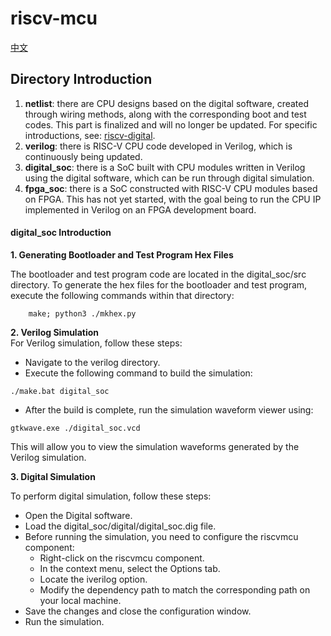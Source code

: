 # riscv-mcu 
[中文](README_zh.md)

## Directory Introduction

1. **netlist**: there are CPU designs based on the digital software, created through wiring methods, along with the corresponding boot and test codes. This part is finalized and will no longer be updated. For specific introductions, see: [riscv-digital](doc/netlist.md).
2. **verilog**: there is RISC-V CPU code developed in Verilog, which is continuously being updated.
3. **digital_soc**: there is a SoC built with CPU modules written in Verilog using the digital software, which can be run through digital simulation.
3. **fpga_soc**: there is a SoC constructed with RISC-V CPU modules based on FPGA. This has not yet started, with the goal being to run the CPU IP implemented in Verilog on an FPGA development board.

#### digital_soc Introduction

**1. Generating Bootloader and Test Program Hex Files** 

The bootloader and test program code are located in the digital_soc/src directory. To generate the hex files for the bootloader and test program, execute the following commands within that directory:  

```shell 
    make; python3 ./mkhex.py
```  

**2. Verilog Simulation**  
For Verilog simulation, follow these steps:  
* Navigate to the verilog directory.
* Execute the following command to build the simulation:  

```shell
./make.bat digital_soc 
```  
* After the build is complete, run the simulation waveform viewer using:
``` shell
gtkwave.exe ./digital_soc.vcd 
```
This will allow you to view the simulation waveforms generated by the Verilog simulation.

**3. Digital Simulation**

To perform digital simulation, follow these steps:

* Open the Digital software.
* Load the digital_soc/digital/digital_soc.dig file.
* Before running the simulation, you need to configure the riscvmcu component:
    * Right-click on the riscvmcu component.
    * In the context menu, select the Options tab.
    * Locate the iverilog option.
    * Modify the dependency path to match the corresponding path on your local machine.
* Save the changes and close the configuration window.
* Run the simulation.